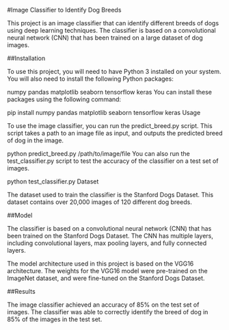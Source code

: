 #Image Classifier to Identify Dog Breeds

This project is an image classifier that can identify different breeds of dogs using deep learning techniques. The classifier is based on a convolutional neural network (CNN) that has been trained on a large dataset of dog images.

##Installation

To use this project, you will need to have Python 3 installed on your system. You will also need to install the following Python packages:

numpy
pandas
matplotlib
seaborn
tensorflow
keras
You can install these packages using the following command:

pip install numpy pandas matplotlib seaborn tensorflow keras
Usage

To use the image classifier, you can run the predict_breed.py script. This script takes a path to an image file as input, and outputs the predicted breed of dog in the image.

python predict_breed.py /path/to/image/file
You can also run the test_classifier.py script to test the accuracy of the classifier on a test set of images.

python test_classifier.py
Dataset

The dataset used to train the classifier is the Stanford Dogs Dataset. This dataset contains over 20,000 images of 120 different dog breeds.

##Model

The classifier is based on a convolutional neural network (CNN) that has been trained on the Stanford Dogs Dataset. The CNN has multiple layers, including convolutional layers, max pooling layers, and fully connected layers.

The model architecture used in this project is based on the VGG16 architecture. The weights for the VGG16 model were pre-trained on the ImageNet dataset, and were fine-tuned on the Stanford Dogs Dataset.

##Results

The image classifier achieved an accuracy of 85% on the test set of images. The classifier was able to correctly identify the breed of dog in 85% of the images in the test set.


